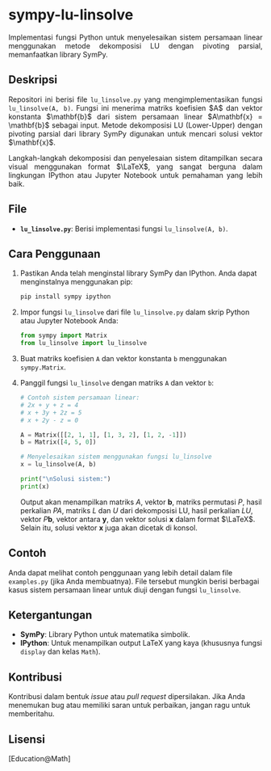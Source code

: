 <h1><b>sympy-lu-linsolve</b></h1> 
<p align="justify">
Implementasi fungsi Python untuk menyelesaikan sistem persamaan linear menggunakan metode dekomposisi LU dengan pivoting parsial, memanfaatkan library SymPy.
</p>

<h2><b>Deskripsi</b></h2> 
<p align="justify">
Repositori ini berisi file <code>lu_linsolve.py</code> yang mengimplementasikan fungsi <code>lu_linsolve(A, b)</code>. Fungsi ini menerima matriks koefisien $A$ dan vektor konstanta $\mathbf{b}$ dari sistem persamaan linear $A\mathbf{x} = \mathbf{b}$ sebagai input. Metode dekomposisi LU (Lower-Upper) dengan pivoting parsial dari library SymPy digunakan untuk mencari solusi vektor $\mathbf{x}$.
</p>
<p align="justify">
Langkah-langkah dekomposisi dan penyelesaian sistem ditampilkan secara visual menggunakan format $\LaTeX$, yang sangat berguna dalam lingkungan IPython atau Jupyter Notebook untuk pemahaman yang lebih baik.
</p>

## File

* **`lu_linsolve.py`**: Berisi implementasi fungsi `lu_linsolve(A, b)`.

## Cara Penggunaan

1.  Pastikan Anda telah menginstal library SymPy dan IPython. Anda dapat menginstalnya menggunakan pip:
    ```bash
    pip install sympy ipython
    ```

2.  Impor fungsi `lu_linsolve` dari file `lu_linsolve.py` dalam skrip Python atau Jupyter Notebook Anda:
    ```python
    from sympy import Matrix
    from lu_linsolve import lu_linsolve
    ```

3.  Buat matriks koefisien `A` dan vektor konstanta `b` menggunakan `sympy.Matrix`.

4.  Panggil fungsi `lu_linsolve` dengan matriks `A` dan vektor `b`:
    ```python
    # Contoh sistem persamaan linear:
    # 2x + y + z = 4
    # x + 3y + 2z = 5
    # x + 2y - z = 0

    A = Matrix([[2, 1, 1], [1, 3, 2], [1, 2, -1]])
    b = Matrix([4, 5, 0])

    # Menyelesaikan sistem menggunakan fungsi lu_linsolve
    x = lu_linsolve(A, b)

    print("\nSolusi sistem:")
    print(x)
    ```
    
    Output akan menampilkan matriks $A$, vektor $\mathbf{b}$, matriks permutasi $P$, hasil perkalian $PA$, matriks $L$ dan $U$ dari dekomposisi LU, hasil perkalian $LU$, vektor $P\mathbf{b}$, vektor antara $\mathbf{y}$, dan vektor solusi $\mathbf{x}$ dalam format $\LaTeX$. Selain itu, solusi vektor $\mathbf{x}$ juga akan dicetak di konsol.

## Contoh

Anda dapat melihat contoh penggunaan yang lebih detail dalam file `examples.py` (jika Anda membuatnya). File tersebut mungkin berisi berbagai kasus sistem persamaan linear untuk diuji dengan fungsi `lu_linsolve`.

## Ketergantungan

* **SymPy**: Library Python untuk matematika simbolik.
* **IPython**: Untuk menampilkan output LaTeX yang kaya (khususnya fungsi `display` dan kelas `Math`).

## Kontribusi

Kontribusi dalam bentuk *issue* atau *pull request* dipersilakan. Jika Anda menemukan bug atau memiliki saran untuk perbaikan, jangan ragu untuk memberitahu.

## Lisensi

[Education@Math]
